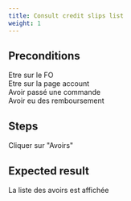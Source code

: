 ```yaml
---
title: Consult credit slips list
weight: 1
---
```


## Preconditions

Etre sur le FO\
Etre sur la page account\
Avoir passé une commande\
Avoir eu des remboursement
## Steps

Cliquer sur "Avoirs"

## Expected result

La liste des avoirs est affichée

